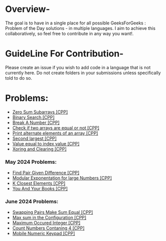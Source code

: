 # Overview-
The goal is to have in a single place for all possible GeeksForGeeks : Problem of the Day solutions - in multiple languages. I aim to achieve this collaboratively, so feel free to contribute in any way you want!.

# GuideLine For Contribution-
Please create an issue if you wish to add code in a language that is not currently here. Do not create folders in your submissions unless specifically told to do so.

# Problems:
<ul dir="auto">
    <li>
        <a href="/Zero-Sum-Subarrays.cpp">
            Zero Sum Subarrays [CPP]
        </a>
    </li>
    <li>
        <a href="/Binary-search.cpp">
            Binary Search [CPP]
        </a>
    </li>
    <li>
        <a href="/Break-a-number.cpp">
            Break A Number [CPP]
        </a>
    </li>
    <li>
        <a href="/Check-if-two-arrays-are-equal-or-not.cpp">
            Check if two arrays are equal or not [CPP]
        </a>
    </li>
    <li>
        <a href="/Print-alternate-elements-of-an-array.cpp">
            Print alternate elements of an array [CPP]
        </a>
    </li>
    <li>
        <a href="/Second-largest.cpp">
            Second largest [CPP]
        </a>
    </li>
     <li>
        <a href="/Value-equal-to-index-value.cpp">
            Value equal to index value [CPP]
        </a>
    </li>
    <li>
        <a href="/Xoring and Clearing.cpp">
            Xoring and Clearing [CPP]
        </a>
    </li>
</ul>

### May 2024 Problems:
<ul>
    <li>
        <a href="/Find_Pair_Given_Difference.cpp">
            Find Pair Given Difference [CPP]
        </a>
    </li>
    <li>
        <a href="/Modular_Exponentiation_for_large_numbers.cpp">
            Modular Exponentation for large Numbers [CPP]
        </a>
    </li>
    <li>
        <a href="/K_Closest_Elements.cpp">
            K Closest Elements [CPP]
        </a>
    </li>
     <li>
        <a href="/You_And_Your_Books.cpp">
            You And Your Books [CPP]
        </a>
    </li>
</ul>

### June 2024 Problems:
<ul>
    <li>
        <a href="/swapping_pairs_make_sum_equal.cpp">
            Swapping Pairs Make Sum Equal [CPP]
        </a>
    </li>
    <li>
        <a href="/Max_sum_in_the_configuration.cpp">
            Max sum in the Configuration [CPP]
        </a>
    </li>
    <li>
        <a href="/Maximum_occured_integer.cpp">
            Maximum Occured Integer [CPP]
        </a>
    </li>
    <li>
        <a href="/Count_numbers_containing4.cpp">
            Count Numbers Contaning 4 [CPP]
        </a>
    </li>
     <li>
        <a href="/Mobile_numeric_keypad.cpp">
            Mobile Numeric Keypad [CPP]
        </a>
    </li>
</ul>
